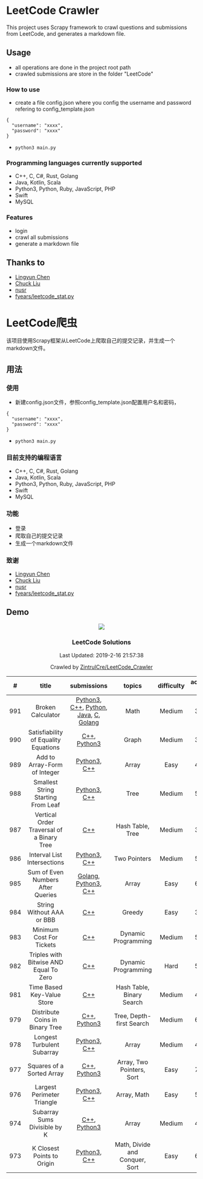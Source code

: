 # LeetCode Crawler

This project uses Scrapy framework to crawl questions and submissions from LeetCode, and generates a markdown file. 

## Usage

- all operations are done in the project root path
- crawled submissions are store in the folder "LeetCode" 

### How to use

- create a file config.json where you config the username and password refering to config_template.json
```
{
  "username": "xxxx",
  "password": "xxxx"
}
```
- `python3 main.py`

### Programming languages currently supported

- C++, C, C#, Rust, Golang
- Java, Kotlin, Scala
- Python3, Python, Ruby, JavaScript, PHP
- Swift
- MySQL

### Features

- login
- crawl all submissions
- generate a markdown file

## Thanks to

- <a href="https://github.com/Excited-ccccly">Lingyun Chen</a>
- <a href="https://github.com/Ma63d">Chuck Liu</a>
- <a href="https://github.com/nusr">nusr</a>
- <a href="https://gist.github.com/fyears/487fc702ba814f0da367a17a2379e8ba">fyears/leetcode_stat.py</a>


# LeetCode爬虫

该项目使用Scrapy框架从LeetCode上爬取自己的提交记录，并生成一个markdown文件。

## 用法

### 使用

- 新建config.json文件，参照config_template.json配置用户名和密码，
```
{
  "username": "xxxx",
  "password": "xxxx"
}
```

- ```python3 main.py```

### 目前支持的编程语言

- C++, C, C#, Rust, Golang
- Java, Kotlin, Scala
- Python3, Python, Ruby, JavaScript, PHP
- Swift
- MySQL

### 功能

- 登录
- 爬取自己的提交记录
- 生成一个markdown文件

### 致谢

- <a href="https://github.com/Excited-ccccly">Lingyun Chen</a>
- <a href="https://github.com/Ma63d">Chuck Liu</a>
- <a href="https://github.com/nusr">nusr</a>
- <a href="https://gist.github.com/fyears/487fc702ba814f0da367a17a2379e8ba">fyears/leetcode_stat.py</a>

## Demo

<p align="center"><img src="https://theme.zdassets.com/theme_assets/9008406/036323c6afd10392aa5b7e3a2eb7557d17955c81.png"></p><h3 align='center'><strong>LeetCode Solutions</strong></center></h3><p align="center">Last Updated: 2019-2-16 21:57:38</p><p align="center">Crawled by <a href = "https://github.com/ZintrulCre/LeetCode_Crawler">ZintrulCre/LeetCode_Crawler</a></p>

| # | title | submissions | topics | difficulty | accepted rate | likes | dislikes |
| :------: | :------: | :------: | :------: | :------: | :------: | :------: | :------: |
| 991 | Broken Calculator | [Python3](https://github.com/ZintrulCre/LeetCode_Crawler/tree/ZintrulCre/LeetCode/python3/991.py), [C++](https://github.com/ZintrulCre/LeetCode_Crawler/tree/ZintrulCre/LeetCode/cpp/991.cpp), [Python](https://github.com/ZintrulCre/LeetCode_Crawler/tree/ZintrulCre/LeetCode/python/991.py), [Java](https://github.com/ZintrulCre/LeetCode_Crawler/tree/ZintrulCre/LeetCode/java/991.java), [C](https://github.com/ZintrulCre/LeetCode_Crawler/tree/ZintrulCre/LeetCode/c/991.c), [Golang](https://github.com/ZintrulCre/LeetCode_Crawler/tree/ZintrulCre/LeetCode/golang/991.go) | Math | Medium | 36.9% | 67 | 31
| 990 | Satisfiability of Equality Equations | [C++](https://github.com/ZintrulCre/LeetCode_Crawler/tree/ZintrulCre/LeetCode/cpp/990.cpp), [Python3](https://github.com/ZintrulCre/LeetCode_Crawler/tree/ZintrulCre/LeetCode/python3/990.py) | Graph | Medium | 37.2% | 96 | 1
| 989 | Add to Array-Form of Integer | [Python3](https://github.com/ZintrulCre/LeetCode_Crawler/tree/ZintrulCre/LeetCode/python3/989.py), [C++](https://github.com/ZintrulCre/LeetCode_Crawler/tree/ZintrulCre/LeetCode/cpp/989.cpp) | Array | Easy | 45.1% | 43 | 8
| 988 | Smallest String Starting From Leaf | [Python3](https://github.com/ZintrulCre/LeetCode_Crawler/tree/ZintrulCre/LeetCode/python3/988.py), [C++](https://github.com/ZintrulCre/LeetCode_Crawler/tree/ZintrulCre/LeetCode/cpp/988.cpp) | Tree | Medium | 52.0% | 61 | 1
| 987 | Vertical Order Traversal of a Binary Tree | [C++](https://github.com/ZintrulCre/LeetCode_Crawler/tree/ZintrulCre/LeetCode/cpp/987.cpp) | Hash Table, Tree | Medium | 33.1% | 48 | 85
| 986 | Interval List Intersections | [Python3](https://github.com/ZintrulCre/LeetCode_Crawler/tree/ZintrulCre/LeetCode/python3/986.py), [C++](https://github.com/ZintrulCre/LeetCode_Crawler/tree/ZintrulCre/LeetCode/cpp/986.cpp) | Two Pointers | Medium | 59.6% | 77 | 2
| 985 | Sum of Even Numbers After Queries | [Golang](https://github.com/ZintrulCre/LeetCode_Crawler/tree/ZintrulCre/LeetCode/golang/985.go), [Python3](https://github.com/ZintrulCre/LeetCode_Crawler/tree/ZintrulCre/LeetCode/python3/985.py), [C++](https://github.com/ZintrulCre/LeetCode_Crawler/tree/ZintrulCre/LeetCode/cpp/985.cpp) | Array | Easy | 68.4% | 66 | 18
| 984 | String Without AAA or BBB | [C++](https://github.com/ZintrulCre/LeetCode_Crawler/tree/ZintrulCre/LeetCode/cpp/984.cpp) | Greedy | Easy | 31.8% | 59 | 113
| 983 | Minimum Cost For Tickets | [C++](https://github.com/ZintrulCre/LeetCode_Crawler/tree/ZintrulCre/LeetCode/cpp/983.cpp) | Dynamic Programming | Medium | 57.9% | 196 | 3
| 982 | Triples with Bitwise AND Equal To Zero | [C++](https://github.com/ZintrulCre/LeetCode_Crawler/tree/ZintrulCre/LeetCode/cpp/982.cpp) | Dynamic Programming | Hard | 53.0% | 33 | 50
| 981 | Time Based Key-Value Store | [C++](https://github.com/ZintrulCre/LeetCode_Crawler/tree/ZintrulCre/LeetCode/cpp/981.cpp) | Hash Table, Binary Search | Medium | 48.4% | 73 | 16
| 979 | Distribute Coins in Binary Tree | [C++](https://github.com/ZintrulCre/LeetCode_Crawler/tree/ZintrulCre/LeetCode/cpp/979.cpp), [Python3](https://github.com/ZintrulCre/LeetCode_Crawler/tree/ZintrulCre/LeetCode/python3/979.py) | Tree, Depth-first Search | Medium | 65.7% | 234 | 3
| 978 | Longest Turbulent Subarray | [Python3](https://github.com/ZintrulCre/LeetCode_Crawler/tree/ZintrulCre/LeetCode/python3/978.py), [C++](https://github.com/ZintrulCre/LeetCode_Crawler/tree/ZintrulCre/LeetCode/cpp/978.cpp) | Array | Medium | 45.5% | 45 | 24
| 977 | Squares of a Sorted Array | [C++](https://github.com/ZintrulCre/LeetCode_Crawler/tree/ZintrulCre/LeetCode/cpp/977.cpp), [Python3](https://github.com/ZintrulCre/LeetCode_Crawler/tree/ZintrulCre/LeetCode/python3/977.py) | Array, Two Pointers, Sort | Easy | 73.3% | 115 | 24
| 976 | Largest Perimeter Triangle | [Python3](https://github.com/ZintrulCre/LeetCode_Crawler/tree/ZintrulCre/LeetCode/python3/976.py), [C++](https://github.com/ZintrulCre/LeetCode_Crawler/tree/ZintrulCre/LeetCode/cpp/976.cpp) | Array, Math | Easy | 56.6% | 88 | 11
| 974 | Subarray Sums Divisible by K | [C++](https://github.com/ZintrulCre/LeetCode_Crawler/tree/ZintrulCre/LeetCode/cpp/974.cpp), [Python3](https://github.com/ZintrulCre/LeetCode_Crawler/tree/ZintrulCre/LeetCode/python3/974.py) | Array | Medium | 40.3% | 140 | 9
| 973 | K Closest Points to Origin | [Python3](https://github.com/ZintrulCre/LeetCode_Crawler/tree/ZintrulCre/LeetCode/python3/973.py), [C++](https://github.com/ZintrulCre/LeetCode_Crawler/tree/ZintrulCre/LeetCode/cpp/973.cpp) | Math, Divide and Conquer, Sort | Easy | 66.3% | 128 | 16
